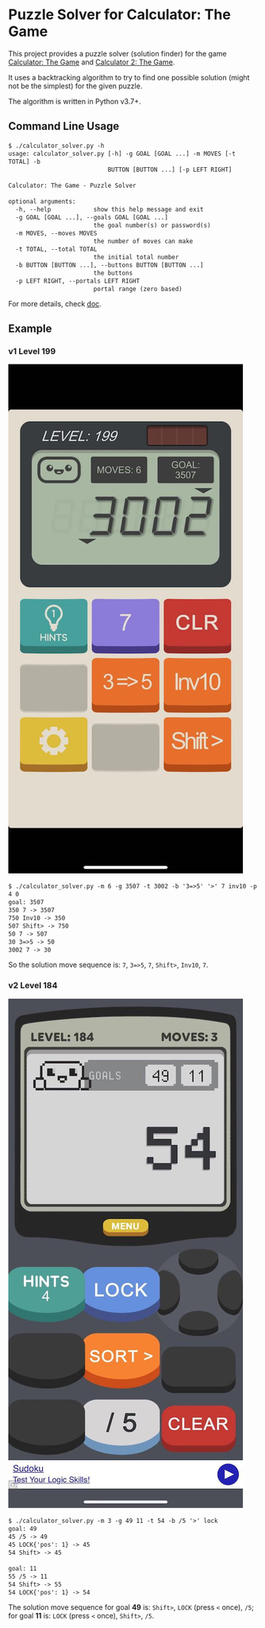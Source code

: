 # Puzzle Solver for Calculator: The Game

This project provides a puzzle solver (solution finder) for the game
[Calculator: The Game](https://itunes.apple.com/us/app/calculator-the-game/id1243055750?mt=8)
and [Calculator 2: The Game](https://itunes.apple.com/us/app/calculator-2-the-game/id1436348748?mt=8).

It uses a backtracking algorithm to try to find one possible solution (might not be the simplest)
for the given puzzle.

The algorithm is written in Python v3.7+.

## Command Line Usage

``` console
$ ./calculator_solver.py -h
usage: calculator_solver.py [-h] -g GOAL [GOAL ...] -m MOVES [-t TOTAL] -b
                            BUTTON [BUTTON ...] [-p LEFT RIGHT]

Calculator: The Game - Puzzle Solver

optional arguments:
  -h, --help            show this help message and exit
  -g GOAL [GOAL ...], --goals GOAL [GOAL ...]
                        the goal number(s) or password(s)
  -m MOVES, --moves MOVES
                        the number of moves can make
  -t TOTAL, --total TOTAL
                        the initial total number
  -b BUTTON [BUTTON ...], --buttons BUTTON [BUTTON ...]
                        the buttons
  -p LEFT RIGHT, --portals LEFT RIGHT
                        portal range (zero based)
```

For more details, check [doc](./doc).

## Example

### v1 Level 199

![v1 Level 199](./doc/img/v1-level-199.jpeg)

``` console
$ ./calculator_solver.py -m 6 -g 3507 -t 3002 -b '3=>5' '>' 7 inv10 -p 4 0
goal: 3507
350 7 -> 3507
750 Inv10 -> 350
507 Shift> -> 750
50 7 -> 507
30 3=>5 -> 50
3002 7 -> 30
```

So the solution move sequence is: `7`, `3=>5`, `7`, `Shift>`, `Inv10`, `7`.

### v2 Level 184

![v2 Level 184](./doc/img/v2-level-184.jpeg)

``` console
$ ./calculator_solver.py -m 3 -g 49 11 -t 54 -b /5 '>' lock
goal: 49
45 /5 -> 49
45 LOCK{'pos': 1} -> 45
54 Shift> -> 45

goal: 11
55 /5 -> 11
54 Shift> -> 55
54 LOCK{'pos': 1} -> 54
```

The solution move sequence for goal **49** is: `Shift>`, `LOCK` (press `<` once), `/5`;
for goal **11** is: `LOCK` (press `<` once), `Shift>`, `/5`.
